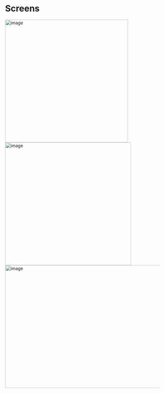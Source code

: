<h1>Screens </h1>
<img width="400" height="400" alt="image" src="https://github.com/user-attachments/assets/e0fd8a09-074e-4630-906a-ac429aa03278">

<img width="410" height="400" alt="image" src="https://github.com/user-attachments/assets/e0bccfe9-7989-4698-bae1-0c03e42ee1d4">
<img width="810" height="400" alt="image" src="https://github.com/user-attachments/assets/4d11693d-ea3a-40f7-ba22-dfaa0af88d22">


